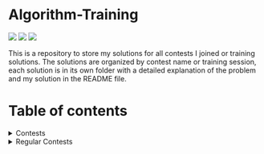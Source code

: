 # Algorithm-Training

![](https://run.kaist.ac.kr/badges/codeforces/D.A.N_3002.svg)
![](https://visitor-badge.glitch.me/badge?page_id=DAN3002.Algorithm-Training)
![](https://img.shields.io/github/commit-activity/w/DAN3002/Algorithm-Training?style=flat-square)

This is a repository to store my solutions for all contests I joined or training solutions.
The solutions are organized by contest name or training session, each solution is in its own folder with a detailed explanation of the problem and my solution in the README file.


# Table of contents
<details>
  <summary>Contests</summary>

* [FPT University - Hackathon 2021 - Practice 1](https://github.com/DAN3002/Algorithm-Training/tree/main/FPT%20University%20-%20Hackathon%202021%20-%20Practice%201)
* [FPT University - Hackathon 2021 - Round 1](https://github.com/DAN3002/Algorithm-Training/tree/main/FPT%20University%20-%20Hackathon%202021%20-%20Round%201)
* [FPT University - Hackathon 2021 - Round 2](https://github.com/DAN3002/Algorithm-Training/tree/main/FPT%20University%20-%20Hackathon%202021%20-%20Round%202)
* [FPT University - Hackathon 2019 - Round 1](https://github.com/DAN3002/Algorithm-Training/tree/main/FPT%20University%20-%20Hackathon%202019%20-%20Round%201)
* [FPT University - Hackathon 2019 - Round 2](https://github.com/DAN3002/Algorithm-Training/tree/main/FPT%20University%20-%20Hackathon%202019%20-%20Round%202)
* [Codewar Junior: Warm-up Round #1](https://github.com/DAN3002/Algorithm-Training/tree/main/Codewar%20Junior:%20Warm-up%20%20Round%20%231)
* [Codewar Junior: Warm-up Round #2](https://github.com/DAN3002/Algorithm-Training/tree/main/Codewar%20Junior:%20Warm-up%20%20Round%20%232)
* [Codewar Junior: Elimination Round #1](https://github.com/DAN3002/Algorithm-Training/tree/main/Codewar%20Junior:%20Elimination%20Round%20%231)
* [Codewar Junior: Elimination Round #2](https://github.com/DAN3002/Algorithm-Training/tree/main/Codewar%20Junior:%20Elimination%20Round%20%232)

</details>

<details>
  <summary>Regular Contests</summary>

* [Codelearn](https://github.com/DAN3002/Algorithm-Training/tree/main/Codelearn)

</details>

